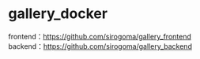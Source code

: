 # gallery_docker

frontend：https://github.com/sirogoma/gallery_frontend  
backend：https://github.com/sirogoma/gallery_backend
